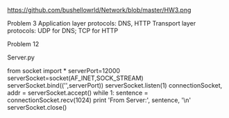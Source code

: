 https://github.com/bushellowrld/Network/blob/master/HW3.png

Problem 3
Application layer protocols: DNS, HTTP
Transport layer protocols: UDP for DNS; TCP for HTTP

Problem 12

Server.py

from socket import *
serverPort=12000
serverSocket=socket(AF_INET,SOCK_STREAM)
serverSocket.bind(('',serverPort))
serverSocket.listen(1)
connectionSocket, addr = serverSocket.accept()
while 1:
sentence = connectionSocket.recv(1024)
print 'From Server:', sentence, '\n'
serverSocket.close()
